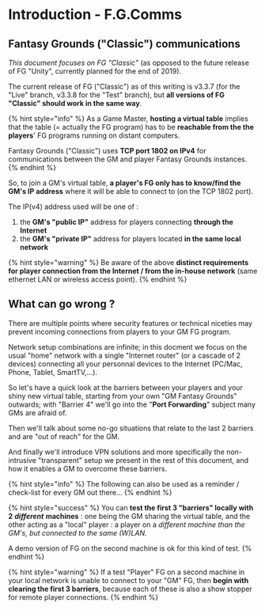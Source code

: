 # Introduction - F.G.Comms

## Fantasy Grounds \("Classic"\) communications

_This document focuses on FG "Classic"_ \(as opposed to the future release of FG "Unity", currently planned for the end of 2019\).

The current release of FG \("Classic"\) as of this writing is v3.3.7 \(for the "Live" branch, v3.3.8 for the "Test" branch\), but **all versions of FG "Classic" should work in the same way**.

{% hint style="info" %}
As a Game Master, **hosting a virtual table** implies that the table \(= actually the FG program\) has to be **reachable from the the players**' FG programs running on distant computers.

Fantasy Grounds \("Classic"\) uses **TCP port 1802 on IPv4** for communications between the GM and player Fantasy Grounds instances.
{% endhint %}

So, to join a GM's virtual table, **a player's FG only has to know/find the GM's IP address** where it will be able to connect to \(on the TCP 1802 port\).

The IP\(v4\) address used will be one of :

1. the **GM's "public IP"** address for players connecting **through the Internet**
2.  the **GM's "private IP"** address for players located **in the same local network**

{% hint style="warning" %}
Be aware of the above **distinct requirements for player connection from the Internet / from the in-house network** \(same ethernet LAN or wireless access point\).
{% endhint %}

## What can go wrong ?

There are multiple points where security features or technical niceties may prevent incoming connections from players to your GM FG program.

Network setup combinations are infinite; in this docment we focus on the usual "home" network with a single "Internet router" \(or a cascade of 2 devices\) connecting all your personnal devices to the Internet \(PC/Mac, Phone, Tablet, SmartTV,...\).

So let's have a quick look at the barriers between your players and your shiny new virtual table, starting from your own "GM Fantasy Grounds" outwards; with "Barrier 4" we'll go into the "**Port Forwarding**" subject many GMs are afraid of.

Then we'll talk about some no-go situations that relate to the last 2 barriers and are "out of reach" for the GM.

And finally we'll introduce VPN solutions and more specifically the non-intrusive "transparent" setup we present in the rest of this document, and how it enables a GM to overcome these barriers.

{% hint style="info" %}
The following can also be used as a reminder / check-list for every GM out there...
{% endhint %}

{% hint style="success" %}
You can **test the first 3 "barriers" locally with 2** _**different**_ **machines** : one being the GM sharing the virtual table, and the other acting as a "local" player : a player on a _different machine than the GM's, but connected to the same \(W\)LAN._

A demo version of FG on the second machine is ok for this kind of test.
{% endhint %}

{% hint style="warning" %}
If a test "Player" FG on a second machine in your local network is unable to connect to your "GM" FG, then **begin with clearing the first 3 barriers**, because each of these is also a show stopper for remote player connections.
{% endhint %}







